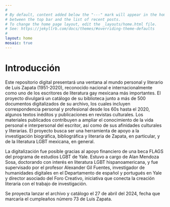 ```yaml
---
#
# By default, content added below the "---" mark will appear in the home page
# between the top bar and the list of recent posts.
# To change the home page layout, edit the _layouts/home.html file.
# See: https://jekyllrb.com/docs/themes/#overriding-theme-defaults
#
layout: home
mosaic: true
---
```


<style>
  body {
    margin: 0;
  }

  .mosaic {
    display: grid;
    grid-template-columns: 1fr 1fr 1fr 1fr; /* Three columns */
    grid-template-rows: 1fr 1fr; /* Two rows */
    gap: 10px;
    height: 100%;
    padding: 10px;
  }

  .photo {
    width: 100%;
    height: 100%;
    object-fit: cover;
  }

  .horizontal {
    grid-column: span 2; /* Span three columns for the horizontal rectangle */
    grid-row: span 2; 
  }
</style>

<div>

<h1>Introducción</h1>
<div>
<p>Este repositorio digital presentará una ventana al mundo personal y literario de Luis Zapata (1951-2020), reconocido nacional e internacionalmente como uno de los escritores de literatura gay mexicana más importantes. El proyecto divulgará un catálogo de su biblioteca junto a más de 500 documentos digitalizados de su archivo, los cuales incluyen correspondencia personal y profesional desde los 60s hasta el 2020, algunos textos inéditos y publicaciones en revistas culturales. Los materiales publicados contribuyen a ampliar el conocimiento de la vida personal e interpersonal del escritor, así como de sus afinidades culturales y literarias. El proyecto busca ser una herramienta de apoyo a la investigación biográfica, bibliográfica y literaria de Zapata, en particular, y de la literatura LGBT mexicana, en general.</p>
<p>La digitalización fue posible gracias al apoyo financiero de una beca FLAGS del programa de estudios LGBT de Yale. Estuvo a cargo de Alan Mendoza Sosa, doctorando con interés en literatura LGBT hispanoamericana, y fue supervisado por el profesor Alexander Gil Fuentes, investigador de humanidades digitales en el Departamento de español y portugués en Yale y director asociado del Foro Creativo, iniciativa que conecta la creación literaria con el trabajo de investigación.</p>
<p>Se proyecta lanzar el archivo y catálogo el 27 de abril del 2024, fecha que marcaría el cumpleaños número 73 de Luis Zapata.</p>
</div>
</div>

<script>
  document.addEventListener('DOMContentLoaded', function () {
    const mosaic = document.getElementById('mosaic');
    const images = [
      {% for image in site.data.images %}
        "{{ image.url | relative_url }}",
      {% endfor %}
    ];

    let currentIndex = 5; // Start with the fourth image

    // Preload and show all images immediately
    for (let i = 1; i < 5; i++) {
      const img = document.createElement('img');
      img.className = 'photo';
      img.src = images[i];
      img.alt = 'Image ' + (i + 1);
      mosaic.appendChild(img);
    }

    function showNextImage() {
      const img = document.createElement('img');
      img.className = 'photo';
      img.src = images[currentIndex];
      img.alt = 'Image ' + (currentIndex + 1);

      mosaic.appendChild(img);

      currentIndex = (currentIndex + 1) % images.length;

      // Remove the oldest image if there are more than 4 (adjust for the grid structure)
      if (mosaic.children.length > 4) {
        mosaic.removeChild(mosaic.children[1]); // Remove the second image onwards
      }
    }

    // Change the image every 5 seconds (adjust the time interval as needed)
    setInterval(showNextImage,3000);
  });
</script>
